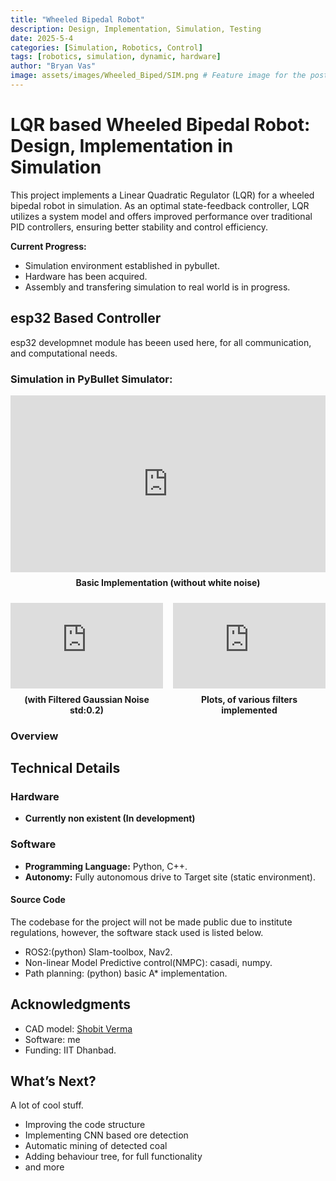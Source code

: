 ```yaml
---
title: "Wheeled Bipedal Robot"
description: Design, Implementation, Simulation, Testing
date: 2025-5-4
categories: [Simulation, Robotics, Control]
tags: [robotics, simulation, dynamic, hardware]
author: "Bryan Vas"
image: assets/images/Wheeled_Biped/SIM.png # Feature image for the post
---
```


# LQR based Wheeled Bipedal Robot: Design, Implementation in Simulation

This project implements a Linear Quadratic Regulator (LQR) for a wheeled bipedal robot in simulation. As an optimal state-feedback controller, LQR utilizes a system model and offers improved performance over traditional PID controllers, ensuring better stability and control efficiency.

**Current Progress:**

- Simulation environment established in pybullet. 
- Hardware has been acquired.
- Assembly and transfering simulation to real world is in progress.

## esp32 Based Controller

esp32 developmnet module has beeen used here, for all communication, and computational needs.

### Simulation in PyBullet Simulator:
<!-- Full-width video -->
<!-- Full-width video with label -->
<div style="margin-bottom: 24px;">
  <div style="position: relative; width: 100%; padding-bottom: 56.25%; height: 0; overflow: hidden;">
    <iframe src="https://youtube.com/embed/cU9GdywgIZA"
      frameborder="0"
      allow="accelerometer; autoplay; clipboard-write; encrypted-media; gyroscope; picture-in-picture"
      allowfullscreen
      style="position: absolute; top: 0; left: 0; width: 100%; height: 100%;">
    </iframe>
  </div>
  <div style="text-align: center; margin-top: 8px; font-weight: bold;">Basic Implementation (without white noise)</div>
</div>

<!-- Two half-width videos side by side with labels -->
<div style="display: flex; gap: 16px;">
  <div style="flex: 1;">
    <div style="position: relative; padding-bottom: 56.25%; height: 0; overflow: hidden;">
      <iframe src="https://youtube.com/embed/abBMGKY4s2A"
        frameborder="0"
        allow="accelerometer; autoplay; clipboard-write; encrypted-media; gyroscope; picture-in-picture"
        allowfullscreen
        style="position: absolute; top: 0; left: 0; width: 100%; height: 100%;">
      </iframe>
    </div>
    <div style="text-align: center; margin-top: 8px; font-weight: bold;">(with Filtered Gaussian Noise std:0.2)</div>
  </div>
  <div style="flex: 1;">
    <div style="position: relative; padding-bottom: 56.25%; height: 0; overflow: hidden;">
      <iframe src="https://youtube.com/embed/0Fu-uNR4_DY"
        frameborder="0"
        allow="accelerometer; autoplay; clipboard-write; encrypted-media; gyroscope; picture-in-picture"
        allowfullscreen
        style="position: absolute; top: 0; left: 0; width: 100%; height: 100%;">
      </iframe>
    </div>
    <div style="text-align: center; margin-top: 8px; font-weight: bold;">Plots, of various filters implemented</div>
  </div>
</div>



### Overview


## Technical Details

### Hardware
- **Currently non existent (In development)**

### Software
- **Programming Language:** Python, C++.
- **Autonomy:** Fully autonomous drive to Target site (static environment).

#### Source Code

The codebase for the project will not be made public due to institute regulations, however, the software stack used is listed below.

- ROS2:(python) Slam-toolbox, Nav2.
- Non-linear Model Predictive control(NMPC): casadi, numpy.
- Path planning: (python) basic A* implementation.

## Acknowledgments

- CAD model: <a href="https://www.linkedin.com/in/shobit-verma15/" target="_blank">Shobit Verma</a> 
- Software: me
- Funding: IIT Dhanbad.

## What’s Next?

A lot of cool stuff.
- Improving the code structure
- Implementing CNN based ore detection
- Automatic mining of detected coal
- Adding behaviour tree, for full functionality
- and more
